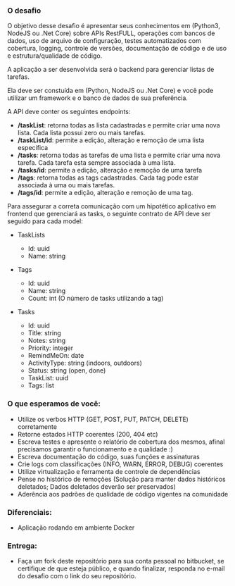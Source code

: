 ### O desafio
O objetivo desse desafio é apresentar seus conhecimentos em (Python3, NodeJS ou .Net Core) sobre APIs RestFULL, operações com bancos de dados, uso de arquivo de configuração, testes automatizados com cobertura, logging, controle de versões, documentação de código e de uso e estrutura/qualidade de código.

A aplicação a ser desenvolvida será o backend para gerenciar listas de tarefas.

Ela deve ser constuída em (Python, NodeJS ou .Net Core) e você pode utilizar um framework e o banco de dados de sua preferência.

A API deve conter os seguintes endpoints:

- **/taskList**: retorna todas as lista cadastradas e permite criar uma nova lista. Cada lista possui zero ou mais tarefas.
- **/taskList/id**: permite a edição, alteração e remoção de uma lista específica
- **/tasks**: retorna todas as tarefas de uma lista e permite criar uma nova tarefa. Cada tarefa esta sempre associada à uma lista.
- **/tasks/id**: permite a edição, alteração e remoção de uma tarefa
- **/tags**: retorna todas as tags cadastradas. Cada tag pode estar associada à uma ou mais tarefas.
- **/tags/id**: permite a edição, alteração e remoção de uma tag.

Para assegurar a correta comunicação com um hipotético aplicativo em frontend que gerenciará as tasks, o seguinte contrato de API deve ser seguido para cada model:

- TaskLists
    - Id: uuid
    - Name: string

- Tags
    - Id: uuid
    - Name: string
    - Count: int (O número de tasks utilizando a tag)

- Tasks
    - Id: uuid
    - Title: string
    - Notes: string
    - Priority: integer
    - RemindMeOn: date
    - ActivityType: string (indoors, outdoors)
    - Status: string (open, done)
    - TaskList: uuid
    - Tags: list

### O que esperamos de você:

- Utilize os verbos HTTP (GET, POST, PUT, PATCH, DELETE) corretamente
- Retorne estados HTTP coerentes (200, 404 etc)
- Escreva testes e apresente o relatório de cobertura dos mesmos, afinal precisamos garantir o funcionamento e a qualidade :)
- Escreva documentação do código, suas funções e assinaturas
- Crie logs com classificações (INFO, WARN, ERROR, DEBUG) coerentes
- Utilize virtualização e ferramenta de controle de dependências
- Pense no histórico de remoções (Solução para manter dados históricos deletados; Dados deletados deverão ser preservados)
- Aderência aos padrões de qualidade de código vigentes na comunidade

### Diferenciais:

- Aplicação rodando em ambiente Docker

### Entrega:

- Faça um fork deste repositório para sua conta pessoal no bitbucket, se certifique de que esteja público, e quando finalizar, responda no e-mail do desafio com o link do seu repositório.
